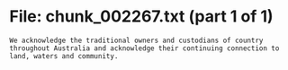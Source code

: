 ﻿# File: chunk_002267.txt (part 1 of 1)
```
We acknowledge the traditional owners and custodians of country throughout Australia and acknowledge their continuing connection to land, waters and community.
```

